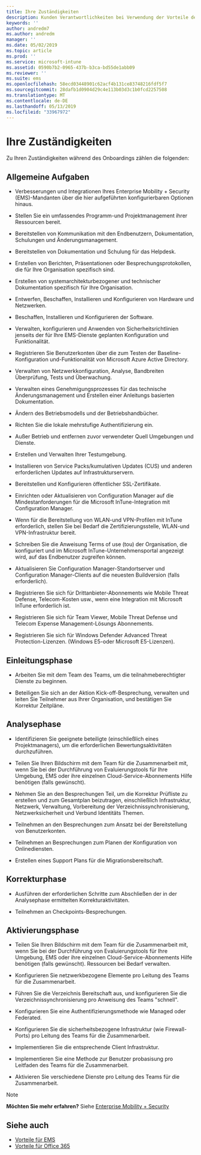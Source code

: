```yaml
---
title: Ihre Zuständigkeiten
description: Kunden Verantwortlichkeiten bei Verwendung der Vorteile des Centers
keywords: ''
author: andredm7
ms.author: andredm
manager: ''
ms.date: 05/02/2019
ms.topic: article
ms.prod: ''
ms.service: microsoft-intune
ms.assetid: 0590b7b2-0965-437b-b3ca-bd55de1abb09
ms.reviewer: ''
ms.suite: ems
ms.openlocfilehash: 58ecd03448901c62acf4b131ce83748216fdf5f7
ms.sourcegitcommit: 28dafb1d0904d29c4e113b03d3c1b0fcd2257508
ms.translationtype: MT
ms.contentlocale: de-DE
ms.lasthandoff: 05/13/2019
ms.locfileid: "33967972"
---
```

# <a name="your-responsibilities"></a>Ihre Zuständigkeiten

Zu Ihren Zuständigkeiten während des Onboardings zählen die folgenden:

## <a name="general-responsibilities"></a>Allgemeine Aufgaben

-   Verbesserungen und Integrationen Ihres Enterprise Mobility + Security (EMS)-Mandanten über die hier aufgeführten konfigurierbaren Optionen hinaus.

-   Stellen Sie ein umfassendes Programm-und Projektmanagement ihrer Ressourcen bereit.

-   Bereitstellen von Kommunikation mit den Endbenutzern, Dokumentation, Schulungen und Änderungsmanagement.

-   Bereitstellen von Dokumentation und Schulung für das Helpdesk.

-   Erstellen von Berichten, Präsentationen oder Besprechungsprotokollen, die für Ihre Organisation spezifisch sind.

-   Erstellen von systemarchitekturbezogener und technischer Dokumentation spezifisch für Ihre Organisation.

-   Entwerfen, Beschaffen, Installieren und Konfigurieren von Hardware und Netzwerken.

-   Beschaffen, Installieren und Konfigurieren der Software.

-   Verwalten, konfigurieren und Anwenden von Sicherheitsrichtlinien jenseits der für Ihre EMS-Dienste geplanten Konfiguration und Funktionalität.

-   Registrieren Sie Benutzerkonten über die zum Testen der Baseline-Konfiguration und-Funktionalität von Microsoft Azure Active Directory.

-   Verwalten von Netzwerkkonfiguration, Analyse, Bandbreiten Überprüfung, Tests und Überwachung.

-   Verwalten eines Genehmigungsprozesses für das technische Änderungsmanagement und Erstellen einer Anleitungs basierten Dokumentation.

-   Ändern des Betriebsmodells und der Betriebshandbücher.

-   Richten Sie die lokale mehrstufige Authentifizierung ein.

-   Außer Betrieb und entfernen zuvor verwendeter Quell Umgebungen und Dienste.

-   Erstellen und Verwalten Ihrer Testumgebung.

-   Installieren von Service Packs/kumulativen Updates (CUS) und anderen erforderlichen Updates auf Infrastrukturservern.

-   Bereitstellen und Konfigurieren öffentlicher SSL-Zertifikate.

-   Einrichten oder Aktualisieren von Configuration Manager auf die Mindestanforderungen für die Microsoft InTune-Integration mit Configuration Manager.

-   Wenn für die Bereitstellung von WLAN-und VPN-Profilen mit InTune erforderlich, stellen Sie bei Bedarf die Zertifizierungsstelle, WLAN-und VPN-Infrastruktur bereit.

-   Schreiben Sie die Anweisung Terms of use (tou) der Organisation, die konfiguriert und im Microsoft InTune-Unternehmensportal angezeigt wird, auf das Endbenutzer zugreifen können.

-   Aktualisieren Sie Configuration Manager-Standortserver und Configuration Manager-Clients auf die neuesten Buildversion (falls erforderlich).

-   Registrieren Sie sich für Drittanbieter-Abonnements wie Mobile Threat Defense, Telecom-Kosten usw., wenn eine Integration mit Microsoft InTune erforderlich ist.

-   Registrieren Sie sich für Team Viewer, Mobile Threat Defense und Telecom Expense Management-Lösungs Abonnements.

-   Registrieren Sie sich für Windows Defender Advanced Threat Protection-Lizenzen. (Windows E5-oder Microsoft E5-Lizenzen).

## <a name="initiate-phase"></a>Einleitungsphase

-   Arbeiten Sie mit dem Team des Teams, um die teilnahmeberechtigter Dienste zu beginnen.

-   Beteiligen Sie sich an der Aktion Kick-off-Besprechung, verwalten und leiten Sie Teilnehmer aus Ihrer Organisation, und bestätigen Sie Korrektur Zeitpläne.

## <a name="assess-phase"></a>Analysephase

-   Identifizieren Sie geeignete beteiligte (einschließlich eines Projektmanagers), um die erforderlichen Bewertungsaktivitäten durchzuführen.

-   Teilen Sie Ihren Bildschirm mit dem Team für die Zusammenarbeit mit, wenn Sie bei der Durchführung von Evaluierungstools für Ihre Umgebung, EMS oder ihre einzelnen Cloud-Service-Abonnements Hilfe benötigen (falls gewünscht).

-   Nehmen Sie an den Besprechungen Teil, um die Korrektur Prüfliste zu erstellen und zum Gesamtplan beizutragen, einschließlich Infrastruktur, Netzwerk, Verwaltung, Vorbereitung der Verzeichnissynchronisierung, Netzwerksicherheit und Verbund Identitäts Themen.

-   Teilnehmen an den Besprechungen zum Ansatz bei der Bereitstellung von Benutzerkonten.

-   Teilnehmen an Besprechungen zum Planen der Konfiguration von Onlinediensten.

-   Erstellen eines Support Plans für die Migrationsbereitschaft.

## <a name="remediate-phase"></a>Korrekturphase

-   Ausführen der erforderlichen Schritte zum Abschließen der in der Analysephase ermittelten Korrekturaktivitäten.

-   Teilnehmen an Checkpoints-Besprechungen.

## <a name="enable-phase"></a>Aktivierungsphase

-   Teilen Sie Ihren Bildschirm mit dem Team für die Zusammenarbeit mit, wenn Sie bei der Durchführung von Evaluierungstools für Ihre Umgebung, EMS oder ihre einzelnen Cloud-Service-Abonnements Hilfe benötigen (falls gewünscht). Ressourcen bei Bedarf verwalten.

-   Konfigurieren Sie netzwerkbezogene Elemente pro Leitung des Teams für die Zusammenarbeit.

-   Führen Sie die Verzeichnis Bereitschaft aus, und konfigurieren Sie die Verzeichnissynchronisierung pro Anweisung des Teams "schnell".

-   Konfigurieren Sie eine Authentifizierungsmethode wie Managed oder Federated. 

-   Konfigurieren Sie die sicherheitsbezogene Infrastruktur (wie Firewall-Ports) pro Leitung des Teams für die Zusammenarbeit.

-   Implementieren Sie die entsprechende Client Infrastruktur.

-   Implementieren Sie eine Methode zur Benutzer probasisung pro Leitfaden des Teams für die Zusammenarbeit.

-   Aktivieren Sie verschiedene Dienste pro Leitung des Teams für die Zusammenarbeit.

> [!NOTE]
> **Möchten Sie mehr erfahren?** Siehe [Enterprise Mobility + Security](https://www.microsoft.com/en-us/cloud-platform/enterprise-mobility)

## <a name="see-also"></a>Siehe auch

- [Vorteile für EMS](EMS-fasttrack-benefit-for-EMS.md)
- [Vorteile für Office 365](O365-fasttrack-benefit-for-office-365.md)

